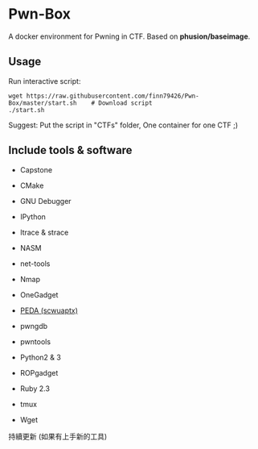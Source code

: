 # Pwn-Box

A docker environment for Pwning in CTF.
Based on **phusion/baseimage**.

## Usage

Run interactive script:

```
wget https://raw.githubusercontent.com/finn79426/Pwn-Box/master/start.sh    # Download script
./start.sh
```

Suggest: Put the script in "CTFs" folder, One container for one CTF ;)

## Include tools & software

- Capstone
- CMake
- GNU Debugger
- IPython
- ltrace & strace
- NASM
- net-tools
- Nmap

- OneGadget
- [PEDA (scwuaptx)](https://github.com/scwuaptx/peda)
- pwngdb
- pwntools
- Python2 & 3
- ROPgadget
- Ruby 2.3
- tmux
- Wget

持續更新 (如果有上手新的工具)
